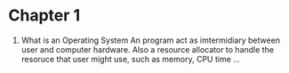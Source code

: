 # Chapter 1
1. What is an Operating System
   An program act as imtermidiary between user and computer hardware. Also a resource allocator to handle the resoruce that user might use, such as memory, CPU time ...
